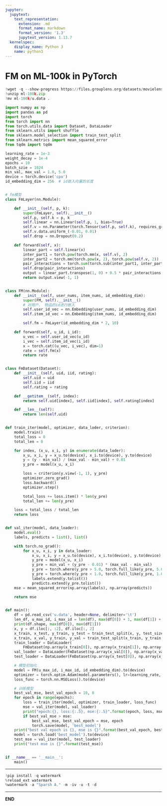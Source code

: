 ```yaml
---
jupyter:
  jupytext:
    text_representation:
      extension: .md
      format_name: markdown
      format_version: '1.3'
      jupytext_version: 1.13.7
  kernelspec:
    display_name: Python 3
    name: python3
---
```


<!-- #region id="OXuS4HHuT8wC" -->
# FM on ML-100k in PyTorch
<!-- #endregion -->

```python id="AJhJHCd6TT-d"
!wget -q --show-progress https://files.grouplens.org/datasets/movielens/ml-100k.zip
!unzip ml-100k.zip
!mv ml-100k/u.data .
```

```python colab={"base_uri": "https://localhost:8080/"} id="q8rEahLvTbqF" executionInfo={"status": "ok", "timestamp": 1641538334270, "user_tz": -330, "elapsed": 12873, "user": {"displayName": "Sparsh Agarwal", "photoUrl": "https://lh3.googleusercontent.com/a/default-user=s64", "userId": "13037694610922482904"}} outputId="20358627-dede-48d7-8a5f-88236d55aaae"
import numpy as np
import pandas as pd
import torch
from torch import nn
from torch.utils.data import Dataset, DataLoader
from sklearn.utils import shuffle
from sklearn.model_selection import train_test_split
from sklearn.metrics import mean_squared_error
from tqdm import tqdm

learning_rate = 1e-3
weight_decay = 1e-4
epochs = 10
batch_szie = 1024
min_val, max_val = 1.0, 5.0
device = torch.device('cpu')
id_embedding_dim = 256  # id嵌入向量的长度


# fm模型
class FmLayer(nn.Module):

    def __init__(self, p, k):
        super(FmLayer, self).__init__()
        self.p, self.k = p, k
        self.linear = nn.Linear(self.p, 1, bias=True)
        self.v = nn.Parameter(torch.Tensor(self.p, self.k), requires_grad=True)
        self.v.data.uniform_(-0.01, 0.01)
        self.drop = nn.Dropout(0.2)

    def forward(self, x):
        linear_part = self.linear(x)
        inter_part1 = torch.pow(torch.mm(x, self.v), 2)
        inter_part2 = torch.mm(torch.pow(x, 2), torch.pow(self.v, 2))
        pair_interactions = torch.sum(torch.sub(inter_part1, inter_part2), dim=1)
        self.drop(pair_interactions)
        output = linear_part.transpose(1, 0) + 0.5 * pair_interactions
        return output.view(-1, 1)


class FM(nn.Module):
    def __init__(self, user_nums, item_nums, id_embedding_dim):
        super(FM, self).__init__()
        # 对用户， 物品的id进行嵌入
        self.user_id_vec = nn.Embedding(user_nums, id_embedding_dim)
        self.item_id_vec = nn.Embedding(item_nums, id_embedding_dim)

        self.fm = FmLayer(id_embedding_dim * 2, 10)

    def forward(self, u_id, i_id):
        u_vec = self.user_id_vec(u_id)
        i_vec = self.item_id_vec(i_id)
        x = torch.cat((u_vec, i_vec), dim=1)
        rate = self.fm(x)
        return rate


class FmDataset(Dataset):
    def __init__(self, uid, iid, rating):
        self.uid = uid
        self.iid = iid
        self.rating = rating

    def __getitem__(self, index):
        return self.uid[index], self.iid[index], self.rating[index]

    def __len__(self):
        return len(self.uid)


def train_iter(model, optimizer, data_loder, criterion):
    model.train()
    total_loss = 0
    total_len = 0

    for index, (x_u, x_i, y) in enumerate(data_loder):
        x_u, x_i, y = x_u.to(device), x_i.to(device), y.to(device)
        y = (y - min_val) / (max_val - min_val) + 0.01
        y_pre = model(x_u, x_i)

        loss = criterion(y.view(-1, 1), y_pre)
        optimizer.zero_grad()
        loss.backward()
        optimizer.step()

        total_loss += loss.item() * len(y_pre)
        total_len += len(y_pre)

    loss = total_loss / total_len
    return loss


def val_iter(model, data_loader):
    model.eval()
    labels, predicts = list(), list()

    with torch.no_grad():
        for x_u, x_i, y in data_loader:
            x_u, x_i, y = x_u.to(device), x_i.to(device), y.to(device)
            y_pre = model(x_u, x_i)
            y_pre = min_val + (y_pre - 0.01) * (max_val - min_val)
            y_pre = torch.where(y_pre > 5.0, torch.full_like(y_pre, 5.0), y_pre)
            y_pre = torch.where(y_pre < 1.0, torch.full_like(y_pre, 1.0), y_pre)
            labels.extend(y.tolist())
            predicts.extend(y_pre.tolist())
    mse = mean_squared_error(np.array(labels), np.array(predicts))

    return mse


def main():
    df = pd.read_csv('u.data', header=None, delimiter='\t')
    len_df, u_max_id, i_max_id = len(df), max(df[0]) + 1, max(df[1]) + 1
    print(df.shape, max(df[0]), max(df[1]))
    x, y = df.iloc[:, :2], df.iloc[:, 2]
    x_train, x_test, y_train, y_test = train_test_split(x, y, test_size=0.2, random_state=2020)
    x_train, x_val, y_train, y_val = train_test_split(x_train, y_train, test_size=0.2, random_state=2020)
    train_loader = DataLoader(
        FmDataset(np.array(x_train[0]), np.array(x_train[1]), np.array(y_train).astype(np.float32)), batch_size=batch_szie)
    val_loader = DataLoader(FmDataset(np.array(x_val[0]), np.array(x_val[1]), np.array(y_val).astype(np.float32)), batch_size=batch_szie)
    test_loader = DataLoader(FmDataset(np.array(x_test[0]), np.array(x_test[1]), np.array(y_test).astype(np.float32)), batch_size=batch_szie)

    # 模型初始化
    model = FM(u_max_id, i_max_id, id_embedding_dim).to(device)
    optimizer = torch.optim.Adam(model.parameters(), lr=learning_rate, weight_decay=weight_decay)
    loss_func = torch.nn.MSELoss().to(device)

    # 训练模型
    best_val_mse, best_val_epoch = 10, 0
    for epoch in range(epochs):
        loss = train_iter(model, optimizer, train_loader, loss_func)
        mse = val_iter(model, val_loader)
        print("epoch:{}, loss:{:.5}, mse:{:.5}".format(epoch, loss, mse))
        if best_val_mse > mse:
            best_val_mse, best_val_epoch = mse, epoch
            torch.save(model, 'best_model')
    print("best val epoch is {}, mse is {}".format(best_val_epoch, best_val_mse))
    model = torch.load('best_model').to(device)
    test_mse = val_iter(model, test_loader)
    print("test mse is {}".format(test_mse))


if __name__ == '__main__':
    main()
```

<!-- #region id="rsNyAAaUT5lA" -->
---
<!-- #endregion -->

```python colab={"base_uri": "https://localhost:8080/"} id="Kk0V69zDT5lE" executionInfo={"status": "ok", "timestamp": 1641538388085, "user_tz": -330, "elapsed": 4265, "user": {"displayName": "Sparsh Agarwal", "photoUrl": "https://lh3.googleusercontent.com/a/default-user=s64", "userId": "13037694610922482904"}} outputId="5dfb8942-7c65-4d4f-c546-382b6a4f04af"
!pip install -q watermark
%reload_ext watermark
%watermark -a "Sparsh A." -m -iv -u -t -d
```

<!-- #region id="Nyd-d0uGT5lG" -->
---
<!-- #endregion -->

<!-- #region id="rVlR650LT5lG" -->
**END**
<!-- #endregion -->
